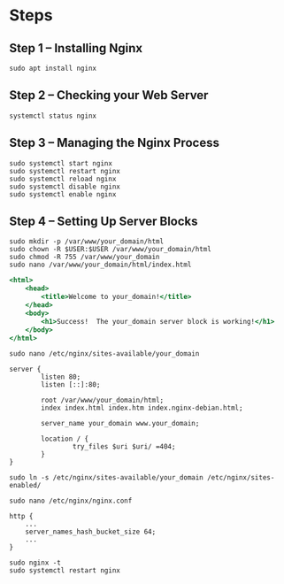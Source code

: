 # Steps
## Step 1 – Installing Nginx
```console
sudo apt install nginx
```

## Step 2 – Checking your Web Server
```console
systemctl status nginx
```

## Step 3 – Managing the Nginx Process
```console
sudo systemctl start nginx
sudo systemctl restart nginx
sudo systemctl reload nginx
sudo systemctl disable nginx
sudo systemctl enable nginx
```

## Step 4 – Setting Up Server Blocks
```console
sudo mkdir -p /var/www/your_domain/html
sudo chown -R $USER:$USER /var/www/your_domain/html
sudo chmod -R 755 /var/www/your_domain
sudo nano /var/www/your_domain/html/index.html
```

```htm
<html>
    <head>
        <title>Welcome to your_domain!</title>
    </head>
    <body>
        <h1>Success!  The your_domain server block is working!</h1>
    </body>
</html>
```

```console
sudo nano /etc/nginx/sites-available/your_domain
```

```console
server {
        listen 80;
        listen [::]:80;

        root /var/www/your_domain/html;
        index index.html index.htm index.nginx-debian.html;

        server_name your_domain www.your_domain;

        location / {
                try_files $uri $uri/ =404;
        }
}
```

```console
sudo ln -s /etc/nginx/sites-available/your_domain /etc/nginx/sites-enabled/
```

```console
sudo nano /etc/nginx/nginx.conf
```

```console
http {
    ...
    server_names_hash_bucket_size 64;
    ...
}
```

```console
sudo nginx -t
sudo systemctl restart nginx
```